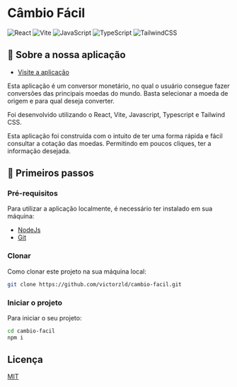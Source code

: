 # Câmbio Fácil 

![React](https://img.shields.io/badge/react-%2320232a.svg?style=for-the-badge&logo=react&logoColor=%2361DAFB)
![Vite](https://img.shields.io/badge/vite-%23646CFF.svg?style=for-the-badge&logo=vite&logoColor=white)
![JavaScript](https://img.shields.io/badge/javascript-%23323330.svg?style=for-the-badge&logo=javascript&logoColor=%23F7DF1E)
![TypeScript](https://img.shields.io/badge/typescript-%23007ACC.svg?style=for-the-badge&logo=typescript&logoColor=white)
![TailwindCSS](https://img.shields.io/badge/tailwindcss-%2338B2AC.svg?style=for-the-badge&logo=tailwind-css&logoColor=white)

## 📌 Sobre a nossa aplicação

- <a href="https://currency-converter-mu-olive.vercel.app">Visite a aplicação</a>

Esta aplicação é um conversor monetário, no qual o usuário consegue fazer conversões das principais moedas do mundo. Basta selecionar a moeda de origem e para qual deseja converter. 

Foi desenvolvido utilizando o React, Vite, Javascript, Typescript e Tailwind CSS.

Esta aplicação foi construída com o intuito de ter uma forma rápida e fácil consultar a cotação das moedas. Permitindo em poucos cliques, ter a informação desejada.

## 🚀 Primeiros passos

### Pré-requisitos

Para utilizar a aplicação localmente, é necessário ter instalado em sua máquina:

- <a href="https://nodejs.org/en">NodeJs</a>
- <a href="https://git-scm.com">Git</a>

### Clonar

Como clonar este projeto na sua máquina local:

```bash
git clone https://github.com/victorzld/cambio-facil.git
```

### Iniciar o projeto

Para iniciar o seu projeto:

```bash
cd cambio-facil
npm i
```

## Licença

<a href="/LICENSE" >MIT</a>
